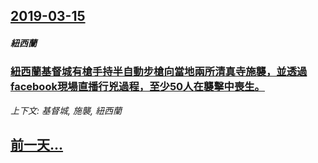 ## [2019-03-15](/news/2019/03/15/index.md)

##### 紐西蘭
### [紐西蘭基督城有槍手持半自動步槍向當地兩所清真寺施襲，並透過facebook現場直播行兇過程，至少50人在襲擊中喪生。](/news/2019/03/15/紐西蘭基督城有槍手持半自動步槍向當地兩所清真寺施襲-並透過facebook現場直播行兇過程-至少50人在襲擊中喪生.md)
_上下文: 基督城, 施襲, 紐西蘭_

## [前一天...](/news/2019/03/11/index.md)

